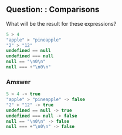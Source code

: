 ## Question: : Comparisons

What will be the result for these expressions?

```javascript
5 > 4
"apple" > "pineapple"
"2" > "12"
undefined == null
undefined === null
null == "\n0\n"
null === +"\n0\n"
```

### Amswer

```javascript
5 > 4 -> true
"apple" > "pineapple" -> false
"2" > "12" -> true
undefined == null -> true
undefined === null -> false
null == "\n0\n" -> false
null === +"\n0\n" -> false
```